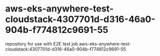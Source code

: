 # aws-eks-anywhere-test-cloudstack-4307701d-d316-46a0-904b-f774812c9691-55
repository for use with E2E test job aws-eks-anywhere-test-cloudstack:4307701d-d316-46a0-904b-f774812c9691-55
